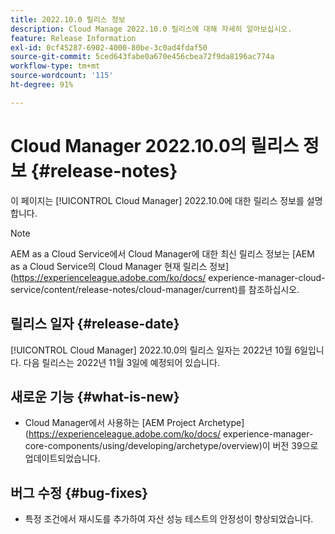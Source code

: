 ```yaml
---
title: 2022.10.0 릴리스 정보
description: Cloud Manage 2022.10.0 릴리스에 대해 자세히 알아보십시오.
feature: Release Information
exl-id: 0cf45287-6902-4000-80be-3c0ad4fdaf50
source-git-commit: 5ced643fabe0a670e456cbea72f9da8196ac774a
workflow-type: tm+mt
source-wordcount: '115'
ht-degree: 91%

---
```


# Cloud Manager 2022.10.0의 릴리스 정보 {#release-notes}

이 페이지는 [!UICONTROL Cloud Manager] 2022.10.0에 대한 릴리스 정보를 설명합니다.

>[!NOTE]
>
>AEM as a Cloud Service에서 Cloud Manager에 대한 최신 릴리스 정보는 [AEM as a Cloud Service의 Cloud Manager 현재 릴리스 정보](https://experienceleague.adobe.com/ko/docs/ experience-manager-cloud-service/content/release-notes/cloud-manager/current)를 참조하십시오.

## 릴리스 일자 {#release-date}

[!UICONTROL Cloud Manager] 2022.10.0의 릴리스 일자는 2022년 10월 6일입니다. 다음 릴리스는 2022년 11월 3일에 예정되어 있습니다.

## 새로운 기능 {#what-is-new}

* Cloud Manager에서 사용하는 [AEM Project Archetype](https://experienceleague.adobe.com/ko/docs/ experience-manager-core-components/using/developing/archetype/overview)이 버전 39으로 업데이트되었습니다.

## 버그 수정 {#bug-fixes}

* 특정 조건에서 재시도를 추가하여 자산 성능 테스트의 안정성이 향상되었습니다.
